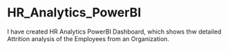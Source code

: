 # HR_Analytics_PowerBI
I have created HR Analytics PowerBI Dashboard,
which shows thw detailed Attrition analysis of the Employees from an Organization.
